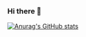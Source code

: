 ### Hi there 👋

[![Anurag's GitHub stats](https://github-readme-stats.vercel.app/api?username=)](https://github.com/anuraghazra/github-readme-stats)

<!--
**rusanvaidya/rusanvaidya** is a ✨ _special_ ✨ repository because its `README.md` (this file) appears on your GitHub profile.

Here are some ideas to get you started:

- 🔭 I’m currently working on ...
- 🌱 I’m currently learning ...
- 👯 I’m looking to collaborate on ...
- 🤔 I’m looking for help with ...
- 💬 Ask me about ...
- 📫 How to reach me: ...
- 😄 Pronouns: ...
- ⚡ Fun fact: ...
-->
